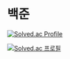 # 백준

[![Solved.ac Profile](http://mazassumnida.wtf/api/v2/generate_badge?boj=solsan1)](https://solved.ac/solsan1/)

[![Solved.ac
프로필](http://mazassumnida.wtf/api/mini/generate_badge?boj=solsan1)](https://solved.ac/solsan1)

